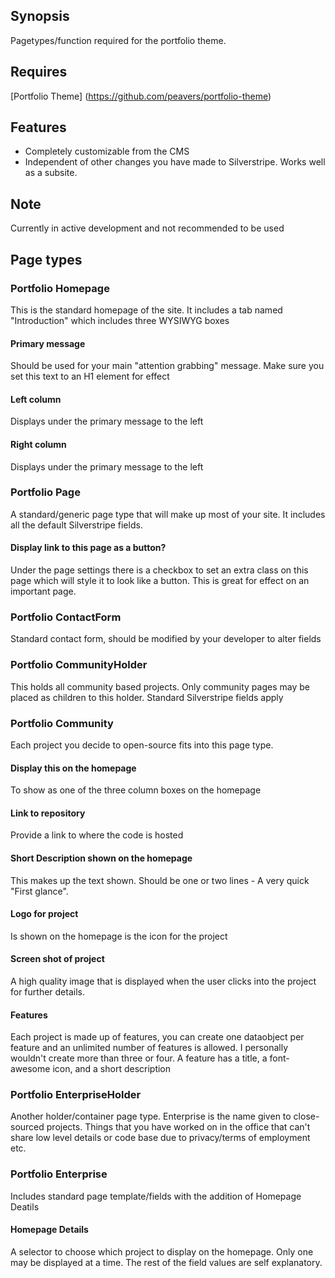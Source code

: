 ## Synopsis
Pagetypes/function required for the portfolio theme.

## Requires
[Portfolio Theme] (https://github.com/peavers/portfolio-theme)

## Features
* Completely customizable from the CMS
* Independent of other changes you have made to Silverstripe. Works well as a subsite.

## Note
Currently in active development and not recommended to be used

## Page types
### Portfolio Homepage
This is the standard homepage of the site. It includes a tab named "Introduction" which includes three WYSIWYG boxes
#### Primary message
Should be used for your main "attention grabbing" message. Make sure you set this text to an H1 element for effect
#### Left column
Displays under the primary message to the left
#### Right column
Displays under the primary message to the left

### Portfolio Page
A standard/generic page type that will make up most of your site. It includes all the default Silverstripe fields. 
#### Display link to this page as a button?
Under the page settings there is a checkbox to set an extra class on this page which will style it to look like a 
button. This is great for effect on an important page.

### Portfolio ContactForm
Standard contact form, should be modified by your developer to alter fields

### Portfolio CommunityHolder
This holds all community based projects. Only community pages may be placed as children to this holder. Standard 
Silverstripe fields apply

### Portfolio Community
Each project you decide to open-source fits into this page type. 
#### Display this on the homepage
To show as one of the three column boxes on the homepage
#### Link to repository
Provide a link to where the code is hosted
#### Short Description shown on the homepage
This makes up the text shown. Should be one or two lines - A very quick "First glance".
#### Logo for project
Is shown on the homepage is the icon for the project
#### Screen shot of project
A high quality image that is displayed when the user clicks into the project for further details. 
#### Features
Each project is made up of features, you can create one dataobject per feature and an unlimited number of features is
allowed. I personally wouldn't create more than three or four. A feature has a title, a font-awesome icon, and a 
short description

### Portfolio EnterpriseHolder
Another holder/container page type. Enterprise is the name given to close-sourced projects. Things that you have 
worked on in the office that can't share low level details or code base due to privacy/terms of employment etc.

### Portfolio Enterprise
Includes standard page template/fields with the addition of Homepage Deatils
#### Homepage Details
A selector to choose which project to display on the homepage. Only one may be displayed at a time. The rest of the 
field values are self explanatory.

